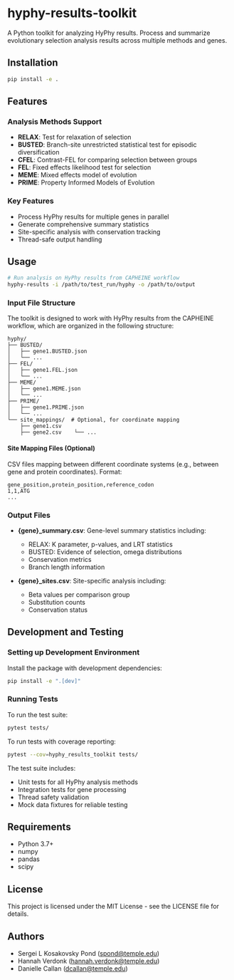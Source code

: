 # hyphy-results-toolkit
A Python toolkit for analyzing HyPhy results. Process and summarize evolutionary selection analysis results across multiple methods and genes.

## Installation

```bash
pip install -e .
```

## Features

### Analysis Methods Support
- **RELAX**: Test for relaxation of selection
- **BUSTED**: Branch-site unrestricted statistical test for episodic diversification
- **CFEL**: Contrast-FEL for comparing selection between groups
- **FEL**: Fixed effects likelihood test for selection
- **MEME**: Mixed effects model of evolution
- **PRIME**: Property Informed Models of Evolution

### Key Features
- Process HyPhy results for multiple genes in parallel
- Generate comprehensive summary statistics
- Site-specific analysis with conservation tracking
- Thread-safe output handling

## Usage

```bash
# Run analysis on HyPhy results from CAPHEINE workflow
hyphy-results -i /path/to/test_run/hyphy -o /path/to/output
```

### Input File Structure

The toolkit is designed to work with HyPhy results from the CAPHEINE workflow, which are organized in the following structure:

```
hyphy/
├── BUSTED/
│   ├── gene1.BUSTED.json
│   └── ...
├── FEL/
│   ├── gene1.FEL.json
│   └── ...
├── MEME/
│   ├── gene1.MEME.json
│   └── ...
├── PRIME/
│   ├── gene1.PRIME.json
│   └── ...
└── site_mappings/  # Optional, for coordinate mapping
    ├── gene1.csv
    ├── gene2.csv    └── ...
```

#### Site Mapping Files (Optional)
CSV files mapping between different coordinate systems (e.g., between gene and protein coordinates). Format:
```csv
gene_position,protein_position,reference_codon
1,1,ATG
...
```

### Output Files
- **{gene}_summary.csv**: Gene-level summary statistics including:
  - RELAX: K parameter, p-values, and LRT statistics
  - BUSTED: Evidence of selection, omega distributions
  - Conservation metrics
  - Branch length information

- **{gene}_sites.csv**: Site-specific analysis including:
  - Beta values per comparison group
  - Substitution counts
  - Conservation status

## Development and Testing

### Setting up Development Environment

Install the package with development dependencies:

```bash
pip install -e ".[dev]"
```

### Running Tests

To run the test suite:

```bash
pytest tests/
```

To run tests with coverage reporting:

```bash
pytest --cov=hyphy_results_toolkit tests/
```

The test suite includes:
- Unit tests for all HyPhy analysis methods
- Integration tests for gene processing
- Thread safety validation
- Mock data fixtures for reliable testing

## Requirements

- Python 3.7+
- numpy
- pandas
- scipy

## License

This project is licensed under the MIT License - see the LICENSE file for details.

## Authors

- Sergei L Kosakovsky Pond (spond@temple.edu)
- Hannah Verdonk (hannah.verdonk@temple.edu)
- Danielle Callan (dcallan@temple.edu)
